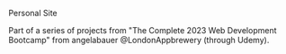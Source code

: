 Personal Site

Part of a series of projects from "The Complete 2023 Web Development Bootcamp" from angelabauer @LondonAppbrewery (through Udemy).